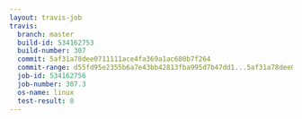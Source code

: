 ```yaml
---
layout: travis-job
travis:
  branch: master
  build-id: 534162753
  build-number: 307
  commit: 5af31a78dee0711111ace4fa369a1ac680b7f264
  commit-range: d55fd95e2355b6a7e43bb42813fba995d7b47dd1...5af31a78dee0711111ace4fa369a1ac680b7f264
  job-id: 534162756
  job-number: 307.3
  os-name: linux
  test-result: 0
---
```

